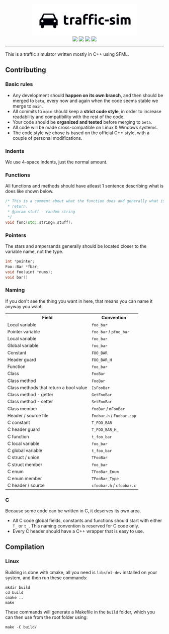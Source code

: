 <p align="center">
    <img height=100 src="https://github.com/Airleaf/traffic-sim/blob/main/.github/traffic-sim.png?raw=true"><br>
    <img src="https://img.shields.io/github/last-commit/airleaf/traffic-sim?label=Last%20commit&style=flat-square">
    <img src="https://img.shields.io/tokei/lines/github/airleaf/traffic-sim?label=Total%20lines&style=flat-square">
    <img src="https://img.shields.io/github/contributors/airleaf/traffic-sim?label=Contributors&style=flat-square">
    <img src="https://img.shields.io/github/issues/airleaf/traffic-sim?label=Issues&style=flat-square">
</p>
<hr>

This is a traffic simulator written mostly in C++ using SFML. 

<!-- ---------- SECTOR ---------- -->

## Contributing

### Basic rules

- Any development should **happen on its own branch**, and then should be merged to `beta`, every now
  and again when the code seems stable we merge to `main`.
- All commits to `main` should keep a **strict code style**, in order to increase readability and compatibility
  with the rest of the code.
- Your code should be **organized and tested** before merging to `beta`.
- All code will be made cross-compatible on Linux & Windows systems.
- The code style we chose is based on the official C++ style, with a couple of personal modifications.

### Indents
We use 4-space indents, just the normal amount.

### Functions
All functions and methods should have atleast 1 sentence describing what is does like shown below. 
```cpp
/* This is a comment about what the function does and generally what is should 
 * return. 
 * @param stuff - random string
 */
void func(std::string& stuff);
```

### Pointers
The stars and ampersands generally should be located closer to the variable name, not the type. 
```cpp
int *pointer;
Foo::Bar *fbar;
void foo(uint *nums);
void bar()
```

### Naming
If you don't see the thing you want in here, that means you can name it anyway you want.
<table>
<tr>
    <th>Field</th>
    <th>Convention</th>
</tr>
<tr>
    <td>Local variable</td>
    <td><code>foo_bar</code></td>
</tr>
<tr>
    <td>Pointer variable</td>
    <td><code>foo_bar</code> / <code>pfoo_bar</code></td>
</tr>
<tr>
    <td>Local variable</td>
    <td><code>foo_bar</code></td>
</tr>
<tr>
    <td>Global variable</td>
    <td><code>foo_bar</code></td>
</tr>
<tr>
    <td>Constant</td>
    <td><code>FOO_BAR</code></td>
</tr>
<tr>
    <td>Header guard</td>
    <td><code>FOO_BAR_H</code></td>
</tr>
<tr>
    <td>Function</td>
    <td><code>foo_bar</code></td>
</tr>
<tr>
    <td>Class</td>
    <td><code>FooBar</code></td>
</tr>
<tr>
    <td>Class method</td>
    <td><code>FooBar</code></td>
</tr>
<tr>
    <td>Class methods that return a bool value</td>
    <td><code>IsFooBar</code></td>
</tr>
<tr>
    <td>Class method - getter</td>
    <td><code>GetFooBar</code></td>
</tr>
<tr>
    <td>Class method - setter</td>
    <td><code>SetFooBar</code></td>
</tr>
<tr>
    <td>Class member</td>
    <td><code>fooBar</code> / <code>mFooBar</code></td>
</tr>
<tr>
    <td>Header / source file</td>
    <td><code>Foobar.h</code> / <code>Foobar.cpp</code></td>
</tr>
<tr>
    <td>C constant</td>
    <td><code>T_FOO_BAR</code></td>
</tr>
<tr>
    <td>C header guard</td>
    <td><code>T_FOO_BAR_H_</code></td>
</tr>
<tr>
    <td>C function</td>
    <td><code>t_foo_bar</code></td>
</tr>
<tr>
    <td>C local variable</td>
    <td><code>foo_bar</code></td>
</tr>
<tr>
    <td>C global variable</td>
    <td><code>t_foo_bar</code></td>
</tr>
<tr>
    <td>C struct / union</td>
    <td><code>TFooBar</code></td>
</tr>
<tr>
    <td>C struct member</td>
    <td><code>foo_bar</code></td>
</tr>
<tr>
    <td>C enum</td>
    <td><code>TFooBar_Enum</code></td>
</tr>
<tr>
    <td>C enum member</td>
    <td><code>TFooBar_Type</code></td>
</tr>
<tr>
    <td>C header / source</td>
    <td><code>cfoobar.h</code> / <code>cfoobar.c</code></td>
</tr>
</table>

### C
Because some code can be written in C, it deserves its own area.
- All C code global fields, constants and functions should start with either `T_` or `t_`. This naming convention
  is reserved for C code only.
- Every C header should have a C++ wrapper that is easy to use.

<!-- ---------- SECTOR ---------- -->

## Compilation
### Linux
Building is done with cmake, all you need is `libsfml-dev` installed on your system, and then run these commands:
```
mkdir build
cd build
cmake ..
make
```
These commands will generate a Makefile in the `build` folder, which you can then use from the root folder using:
```
make -C build/
```
